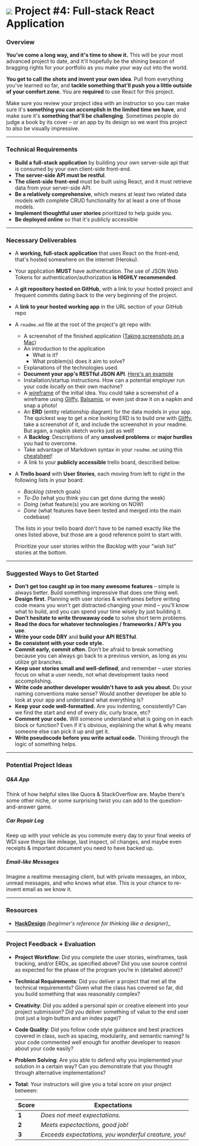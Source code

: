 # ![](https://ga-dash.s3.amazonaws.com/production/assets/logo-9f88ae6c9c3871690e33280fcf557f33.png) Project #4: Full-stack React Application

### Overview

**You’ve come a long way, and it's time to show it.** This will be your most advanced project to date, and it'll hopefully be the shining beacon of bragging rights for your portfolio as you make your way out into the world.

**You get to call the shots and invent your own idea**. Pull from everything you've learned so far, and **tackle something that'll push you a little outside of your comfort zone.** You are **required** to use React for this project.

Make sure you review your project idea with an instructor so you can make sure it's **something you can accomplish in the limited time we have**, and make sure it's **something that'll be challenging**. Sometimes people do judge a book by its cover – or an app by its design so we want this project to also be visually impressive.

---

### Technical Requirements

* **Build a full-stack application** by building your own server-side api that is consumed by your own client-side front-end. 
* **The server-side API must be restful**.
* **The client-side front-end** must be built using React, and it must retrieve data from your server-side API. 
* **Be a relatively comprehensive**, which means at least two related data models with complete CRUD functionality for at least a one of those models.
* **Implement thoughtful user stories** prioritized to help guide you.
* **Be deployed online** so that it's publicly accessible

---

### Necessary Deliverables

* A **working, full-stack application** that uses React on the front-end, that's hosted somewhere on the internet (Heroku).

* Your application **MUST** have authentication. The use of JSON Web Tokens for authentication/authorization **is HIGHLY recommended**.

* A **git repository hosted on GitHub**, with a link to your hosted project and frequent commits dating back to the very beginning of the project.

* A **link to your hosted working app** in the URL section of your GitHub repo

* A `readme.md` file at the root of the project's git repo with:

    - A screenshot of the finished application ([Taking screenshots on a Mac](https://support.apple.com/en-us/HT201361))
    - An introduction to the application
      - What is it?
      - What problem(s) does it aim to solve?
    - Explanations of the technologies used.
    - **Document your app's RESTful JSON API**. [Here's an example](https://i.imgur.com/cBaKtoc.png)
    - Installation/startup instructions. How can a potential employer run your code *locally* on their own machine?
    - A [wireframe](https://en.wikipedia.org/wiki/Website_wireframe) of the initial idea. You could take a screenshot of a wireframe using [Gliffy](https://www.gliffy.com/), [Balsamiq](https://balsamiq.com/), or even just draw it on a napkin and snap a photo!
    - An **ERD** (entity relationship diagram) for the data models in your app. The quickest way to get a nice looking ERD is to build one with [Gliffy](https://www.gliffy.com/), take a screenshot of it, and include the screenshot in your readme. But again, a napkin sketch works just as well!
    - A **Backlog**: Descriptions of any **unsolved problems** or **major hurdles** you had to overcome.
    - Take advantage of Markdown syntax in your `readme.md` using this [cheatsheet](https://github.com/adam-p/markdown-here/wiki/Markdown-Cheatsheet)!
    - A link to your **publicly accessible** trello board, described below:

* A **Trello board** with **User Stories**, each moving from left to right in the following lists in your board:

    - *Backlog* (stretch goals)
    - *To-Do* (what you think you can get done during the week)
    - *Doing* (what feature(s) you are working on NOW)
    - *Done* (what features have been tested and merged into the main codebase)

    The lists in your trello board don't have to be named exactly like the ones listed above, but those are a good reference point to start with.

    Prioritize your user stories within the *Backlog* with your "wish list" stories at the bottom.

---

### Suggested Ways to Get Started

* **Don’t get too caught up in too many awesome features** – simple is always better. Build something impressive that does one thing well.
* **Design first.** Planning with user stories & wireframes before writing code means you won't get distracted changing your mind – you'll know what to build, and you can spend your time wisely by just building it.
* **Don’t hesitate to write throwaway code** to solve short term problems.
* **Read the docs for whatever technologies / frameworks / API’s you use**.
* **Write your code DRY** and **build your API RESTful**.
* **Be consistent with your code style.**
* **Commit early, commit often.** Don’t be afraid to break something because you can always go back to a previous version, as long as you utilize git branches.
* **Keep user stories small and well-defined**, and remember – user stories focus on what a user needs, not what development tasks need accomplishing.
* **Write code another developer wouldn't have to ask you about**. Do your naming conventions make sense? Would another developer be able to look at your app and understand what everything is?
* **Keep your code well-formatted.** Are you indenting, consistently? Can we find the start and end of every div, curly brace, etc?
* **Comment your code.** Will someone understand what is going on in each block or function? Even if it's obvious, explaining the what & why means someone else can pick it up and get it.
* **Write pseudocode before you write actual code.** Thinking through the logic of something helps.

---

### Potential Project Ideas

##### Q&A App
Think of how helpful sites like Quora & StackOverflow are. Maybe there's some other niche, or some surprising twist you can add to the question-and-answer game.

##### Car Repair Log
Keep up with your vehicle as you commute every day to your final weeks of WDI save things like mileage, last inspect, oil changes, and maybe even receipts & important document you need to have backed up.

##### Email-like Messages
Imagine a realtime messaging client, but with private messages, an inbox, unread messages, and who knows what else. This is your chance to re-invent email as we know it.

---

### Resources

* **[HackDesign](https://hackdesign.org/lessons)** _(beginner's reference for thinking like a designer)__

---

### Project Feedback + Evaluation

- __Project Workflow__: Did you complete the user stories, wireframes, task tracking, and/or ERDs, as specified above? Did you use source control as expected for the phase of the program you’re in (detailed above)?

- __Technical Requirements__: Did you deliver a project that met all the technical requirements? Given what the class has covered so far, did you build something that was reasonably complex?

- __Creativity__: Did you added a personal spin or creative element into your project submission? Did you deliver something of value to the end user (not just a login button and an index page)?

- __Code Quality__: Did you follow code style guidance and best practices covered in class, such as spacing, modularity, and semantic naming? Is your code commented well enough for another developer to reason about your code easily?

- __Problem Solving__: Are you able to defend why you implemented your solution in a certain way? Can you demonstrate that you thought through alternative implementations?

- __Total__: Your instructors will give you a total score on your project between:

  | Score | Expectations                                         |
  | ----- | ---------------------------------------------------- |
  | **1** | _Does not meet expectations._                        |
  | **2** | _Meets expectactions, good job!_                     |
  | **3** | _Exceeds expectations, you wonderful creature, you!_ |